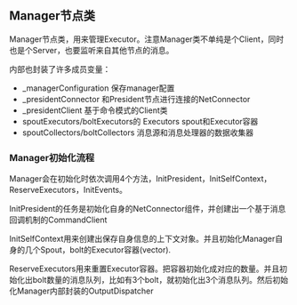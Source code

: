 ## Manager节点类

Manager节点类，用来管理Executor。注意Manager类不单纯是个Client，同时也是个Server，也要监听来自其他节点的消息。

内部也封装了许多成员变量：

 - \_managerConfiguration 保存manager配置
 - \_presidentConnector 和President节点进行连接的NetConnector
 - \_presidentClient 基于命令模式的Client类
 - spoutExecutors/boltExecutors的 Executors spout和Executor容器
 - spoutCollectors/boltCollectors 消息源和消息处理器的数据收集器


### Manager初始化流程

Manager会在初始化时依次调用4个方法，InitPresident，InitSelfContext，ReserveExecutors，InitEvents。

InitPresident的任务是初始化自身的NetConnector组件，并创建出一个基于消息回调机制的CommandClient

InitSelfContext用来创建出保存自身信息的上下文对象。并且初始化Manager自身的几个Spout，bolt的Executor容器(vector).

ReserveExecutors用来重置Executor容器。把容器初始化成对应的数量。并且初始化出bolt数量的消息队列，比如有3个bolt，就初始化出3个消息队列。然后初始化Manager内部封装的OutputDispatcher
